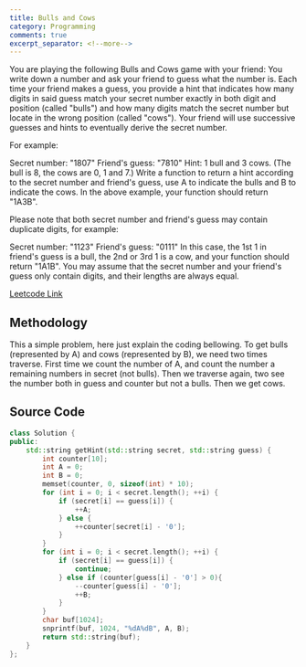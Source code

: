 ```yaml
---
title: Bulls and Cows
category: Programming
comments: true
excerpt_separator: <!--more-->
---
```

You are playing the following Bulls and Cows game with your friend: You write down a number and ask your friend to guess what the number is. Each time your friend makes a guess, you provide a hint that indicates how many digits in said guess match your secret number exactly in both digit and position (called "bulls") and how many digits match the secret number but locate in the wrong position (called "cows"). Your friend will use successive guesses and hints to eventually derive the secret number.
<!--more-->

For example:

Secret number:  "1807"
Friend's guess: "7810"
Hint: 1 bull and 3 cows. (The bull is 8, the cows are 0, 1 and 7.)
Write a function to return a hint according to the secret number and friend's guess, use A to indicate the bulls and B to indicate the cows. In the above example, your function should return "1A3B".

Please note that both secret number and friend's guess may contain duplicate digits, for example:

Secret number:  "1123"
Friend's guess: "0111"
In this case, the 1st 1 in friend's guess is a bull, the 2nd or 3rd 1 is a cow, and your function should return "1A1B".
You may assume that the secret number and your friend's guess only contain digits, and their lengths are always equal.

[Leetcode Link](https://leetcode.com/problems/bulls-and-cows)

## Methodology
This a simple problem, here just explain the coding bellowing. To get bulls (represented by A) and cows (represented by B), we need two times traverse. First time we count the number of A, and count the number a remaining numbers in secret (not bulls). Then we traverse again, two see the number both in guess and counter but not a bulls. Then we get cows.

## Source Code
```C++
class Solution {
public:
    std::string getHint(std::string secret, std::string guess) {
        int counter[10];
        int A = 0;
        int B = 0;
        memset(counter, 0, sizeof(int) * 10);
        for (int i = 0; i < secret.length(); ++i) {
            if (secret[i] == guess[i]) {
                ++A;
            } else {
                ++counter[secret[i] - '0'];
            }
        }
        for (int i = 0; i < secret.length(); ++i) {
            if (secret[i] == guess[i]) {
                continue;
            } else if (counter[guess[i] - '0'] > 0){
                --counter[guess[i] - '0'];
                ++B;
            }
        }
        char buf[1024];
        snprintf(buf, 1024, "%dA%dB", A, B);
        return std::string(buf);
    }
};
```
